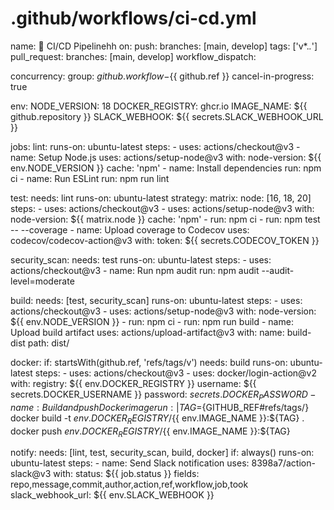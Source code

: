 # .github/workflows/ci-cd.yml
name: 🚀 CI/CD Pipelinehh
on:
  push:
    branches: [main, develop]
    tags: ['v*.*.*']
  pull_request:
    branches: [main, develop]
  workflow_dispatch:

concurrency:
  group: ${{ github.workflow }}-${{ github.ref }}
  cancel-in-progress: true

env:
  NODE_VERSION: 18
  DOCKER_REGISTRY: ghcr.io
  IMAGE_NAME: ${{ github.repository }}
  SLACK_WEBHOOK: ${{ secrets.SLACK_WEBHOOK_URL }}

jobs:
  lint:
    runs-on: ubuntu-latest
    steps:
      - uses: actions/checkout@v3
      - name: Setup Node.js
        uses: actions/setup-node@v3
        with:
          node-version: ${{ env.NODE_VERSION }}
          cache: 'npm'
      - name: Install dependencies
        run: npm ci
      - name: Run ESLint
        run: npm run lint

  test:
    needs: lint
    runs-on: ubuntu-latest
    strategy:
      matrix:
        node: [16, 18, 20]
    steps:
      - uses: actions/checkout@v3
      - uses: actions/setup-node@v3
        with:
          node-version: ${{ matrix.node }}
          cache: 'npm'
      - run: npm ci
      - run: npm test -- --coverage
      - name: Upload coverage to Codecov
        uses: codecov/codecov-action@v3
        with:
          token: ${{ secrets.CODECOV_TOKEN }}

  security_scan:
    needs: test
    runs-on: ubuntu-latest
    steps:
      - uses: actions/checkout@v3
      - name: Run npm audit
        run: npm audit --audit-level=moderate

  build:
    needs: [test, security_scan]
    runs-on: ubuntu-latest
    steps:
      - uses: actions/checkout@v3
      - uses: actions/setup-node@v3
        with:
          node-version: ${{ env.NODE_VERSION }}
      - run: npm ci
      - run: npm run build
      - name: Upload build artifact
        uses: actions/upload-artifact@v3
        with:
          name: build-dist
          path: dist/

  docker:
    if: startsWith(github.ref, 'refs/tags/v')
    needs: build
    runs-on: ubuntu-latest
    steps:
      - uses: actions/checkout@v3
      - uses: docker/login-action@v2
        with:
          registry: ${{ env.DOCKER_REGISTRY }}
          username: ${{ secrets.DOCKER_USERNAME }}
          password: ${{ secrets.DOCKER_PASSWORD }}
      - name: Build and push Docker image
        run: |
          TAG=${GITHUB_REF#refs/tags/}
          docker build -t ${{ env.DOCKER_REGISTRY }}/${{ env.IMAGE_NAME }}:${TAG} .
          docker push ${{ env.DOCKER_REGISTRY }}/${{ env.IMAGE_NAME }}:${TAG}

  notify:
    needs: [lint, test, security_scan, build, docker]
    if: always()
    runs-on: ubuntu-latest
    steps:
      - name: Send Slack notification
        uses: 8398a7/action-slack@v3
        with:
          status: ${{ job.status }}
          fields: repo,message,commit,author,action,ref,workflow,job,took
          slack_webhook_url: ${{ env.SLACK_WEBHOOK }}
